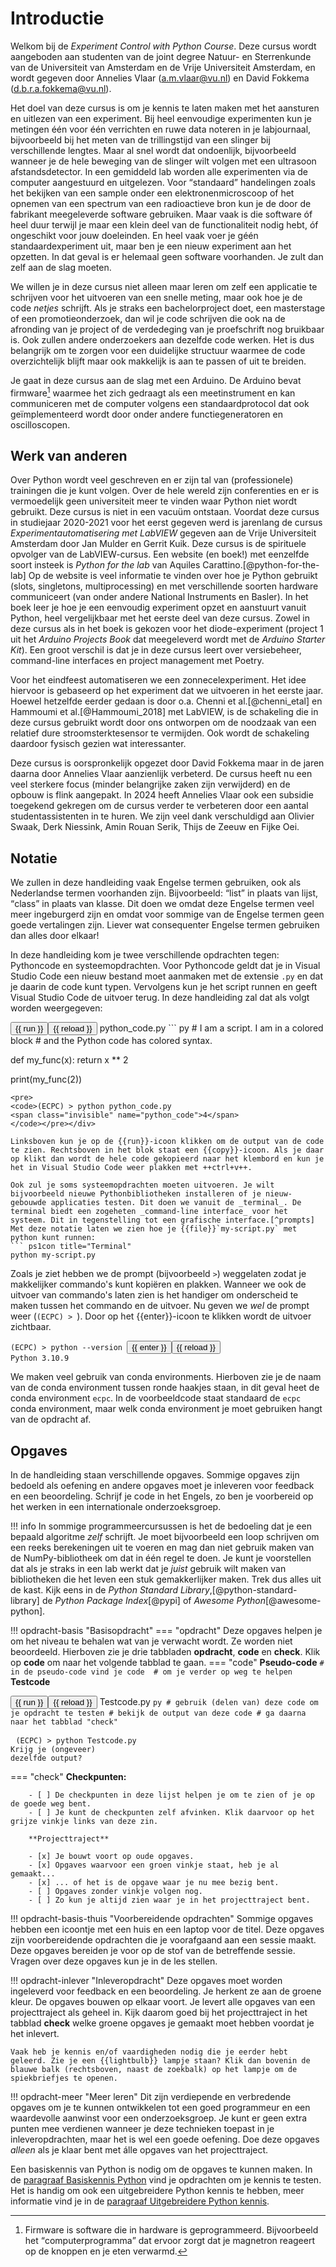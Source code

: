 # Introductie

Welkom bij de _Experiment Control with Python Course_. Deze cursus wordt aangeboden aan studenten van de joint degree Natuur- en Sterrenkunde van de Universiteit van Amsterdam en de Vrije Universiteit Amsterdam, en wordt gegeven door Annelies Vlaar ([a.m.vlaar@vu.nl](mailto:a.m.vlaar@vu.nl)) en David Fokkema ([d.b.r.a.fokkema@vu.nl](mailto:d.b.r.a.fokkema@vu.nl)).

Het doel van deze cursus is om je kennis te laten maken met het aansturen en uitlezen van een experiment. Bij heel eenvoudige experimenten kun je metingen één voor één verrichten en ruwe data noteren in je labjournaal, bijvoorbeeld bij het meten van de trillingstijd van een slinger bij verschillende lengtes. Maar al snel wordt dat ondoenlijk, bijvoorbeeld wanneer je de hele beweging van de slinger wilt volgen met een ultrasoon afstandsdetector. In een gemiddeld lab worden alle experimenten via de computer aangestuurd en uitgelezen. Voor <q>standaard</q> handelingen zoals het bekijken van een sample onder een elektronenmicroscoop of het opnemen van een spectrum van een radioactieve bron kun je de door de fabrikant meegeleverde software gebruiken. Maar vaak is die software óf heel duur terwijl je maar een klein deel van de functionaliteit nodig hebt, óf ongeschikt voor jouw doeleinden. En heel vaak voer je géén standaardexperiment uit, maar ben je een nieuw experiment aan het opzetten. In dat geval is er helemaal geen software voorhanden. Je zult dan zelf aan de slag moeten.

We willen je in deze cursus niet alleen maar leren om zelf een applicatie te schrijven voor het uitvoeren van een snelle meting, maar ook hoe je de code _netjes_ schrijft. Als je straks een bachelorproject doet, een masterstage of een promotieonderzoek, dan wil je code schrijven die ook na de afronding van je project of de verdedeging van je proefschrift nog bruikbaar is. Ook zullen andere onderzoekers aan dezelfde code werken. Het is dus belangrijk om te zorgen voor een duidelijke structuur waarmee de code overzichtelijk blijft maar ook makkelijk is aan te passen of uit te breiden.

Je gaat in deze cursus aan de slag met een Arduino. De Arduino bevat firmware[^firmware] waarmee het zich gedraagt als een meetinstrument en kan communiceren met de computer volgens een standaardprotocol dat ook geïmplementeerd wordt door onder andere functiegeneratoren en oscilloscopen.

[^firmware]: Firmware is software die in hardware is geprogrammeerd. Bijvoorbeeld het <q>computerprogramma</q> dat ervoor zorgt dat je magnetron reageert op de knoppen en je eten verwarmd.

## Werk van anderen

Over Python wordt veel geschreven en er zijn tal van (professionele) trainingen die je kunt volgen. Over de hele wereld zijn conferenties en er is vermoedelijk geen universiteit meer te vinden waar Python niet wordt gebruikt. Deze cursus is niet in een vacuüm ontstaan. Voordat deze cursus in studiejaar 2020-2021 voor het eerst gegeven werd is jarenlang de cursus _Experimentautomatisering met LabVIEW_ gegeven aan de Vrije Universiteit Amsterdam door Jan Mulder en Gerrit Kuik. Deze cursus is de spirituele opvolger van de LabVIEW-cursus. Een website (en boek!) met eenzelfde soort insteek is _Python for the lab_ van Aquiles Carattino.[@python-for-the-lab] Op de website is veel informatie te vinden over hoe je Python gebruikt (slots, singletons, multiprocessing) en met verschillende soorten hardware communiceert (van onder andere National Instruments en Basler). In het boek leer je hoe je een eenvoudig experiment opzet en aanstuurt vanuit Python, heel vergelijkbaar met het eerste deel van deze cursus. Zowel in deze cursus als in het boek is gekozen voor het diode-experiment (project 1 uit het _Arduino Projects Book_ dat meegeleverd wordt met de _Arduino Starter Kit_). Een groot verschil is dat je in deze cursus leert over versiebeheer, command-line interfaces en project management met Poetry.

Voor het eindfeest automatiseren we een zonnecelexperiment. Het idee hiervoor is gebaseerd op het experiment dat we uitvoeren in het eerste jaar. Hoewel hetzelfde eerder gedaan is door o.a. Chenni et al.[@chenni_etal] en Hammoumi et al.[@Hammoumi_2018] met LabVIEW, is de schakeling die in deze cursus gebruikt wordt door ons ontworpen om de noodzaak van een relatief dure stroomsterktesensor te vermijden. Ook wordt de schakeling daardoor fysisch gezien wat interessanter.

Deze cursus is oorspronkelijk opgezet door David Fokkema maar in de jaren daarna door Annelies Vlaar aanzienlijk verbeterd. De cursus heeft nu een veel sterkere focus (minder belangrijke zaken zijn verwijderd) en de opbouw is flink aangepakt. In 2024 heeft Annelies Vlaar ook een subsidie toegekend gekregen om de cursus verder te verbeteren door een aantal studentassistenten in te huren. We zijn veel dank verschuldigd aan Olivier Swaak, Derk Niessink, Amin Rouan Serik, Thijs de Zeeuw en Fijke Oei.


## Notatie

We zullen in deze handleiding vaak Engelse termen gebruiken, ook als Nederlandse termen voorhanden zijn. Bijvoorbeeld: <q>list</q> in plaats van lijst, <q>class</q> in plaats van klasse. Dit doen we omdat deze Engelse termen veel meer ingeburgerd zijn en omdat voor sommige van de Engelse termen geen goede vertalingen zijn. Liever wat consequenter Engelse termen gebruiken dan alles door elkaar!

In deze handleiding kom je twee verschillende opdrachten tegen: Pythoncode en systeemopdrachten. Voor Pythoncode geldt dat je in Visual Studio Code een nieuw bestand moet aanmaken met de extensie `.py` en dat je daarin de code kunt typen. Vervolgens kun je het script runnen en geeft Visual Studio Code de uitvoer terug. In deze handleiding zal dat als volgt worden weergegeven:

<div class="code-box"><button type="button" name="python_code" onclick="runScript('python_code')" class="run">{{ run }}</button><button type="button" name="python_code" onclick="runScript('python_code')" class="reload invisible">{{ reload }}</button> python_code.py
``` py
# I am a script. I am in a colored block
# and the Python code has colored syntax.

def my_func(x):
    return x ** 2

print(my_func(2))
```
<pre>
<code>(ECPC) > python python_code.py
<span class="invisible" name="python_code">4</span>
</code></pre></div>

Linksboven kun je op de {{run}}-icoon klikken om de output van de code te zien. Rechtsboven in het blok staat een {{copy}}-icoon. Als je daar op klikt dan wordt de hele code gekopieerd naar het klembord en kun je het in Visual Studio Code weer plakken met ++ctrl+v++.

Ook zul je soms systeemopdrachten moeten uitvoeren. Je wilt bijvoorbeeld nieuwe Pythonbibliotheken installeren of je nieuw-gebouwde applicaties testen. Dit doen we vanuit de _terminal_. De terminal biedt een zogeheten _command-line interface_ voor het systeem. Dit in tegenstelling tot een grafische interface.[^prompts] Met deze notatie laten we zien hoe je {{file}}`my-script.py` met python kunt runnen:
``` ps1con title="Terminal"
python my-script.py
```
Zoals je ziet hebben we de prompt (bijvoorbeeld `>`) weggelaten zodat je makkelijker commando's kunt kopiëren en plakken. Wanneer we ook de uitvoer van commando's laten zien is het handiger om onderscheid te maken tussen het commando en de uitvoer. Nu geven we _wel_ de prompt weer (`(ECPC) > `). Door op het {{enter}}-icoon te klikken wordt de uitvoer zichtbaar.
<pre><code>(ECPC) > python --version <button type="button" name="--version_index" onclick="runScript('--version_index')">{{ enter }}</button><button type="button" name="--version_index" onclick="runScript('--version_index')" class="invisible">{{ reload }}</button>
<span class="invisible" name="--version_index">Python 3.10.9</span>
</code></pre>

[^prompts]: Er bestaan verschillende _terminal emulators_, meestal afhankelijk van het besturingssysteem &mdash; al heeft Windows zelf al drie verschillende prompts: de _command prompt_, de _powershell prompt_ en tegenwoordig (voorkeur) de _Windows Terminal_. Een terminal ziet eruit als een tekstvenster. Hierbinnen verschijnt een prompt. Dit is een klein stukje tekst dat aangeeft waar je je opdrachten kunt intypen. In MacOS en Linux is de prompt vaak een `$`-teken. In Windows ziet het er vaak uit als `C:\>` of `PS>`. In veel documentatie op internet wordt de `$`-prompt gebruikt.

We maken veel gebruik van conda environments. Hierboven zie je de naam van de conda environment tussen ronde haakjes staan, in dit geval heet de conda environment `ecpc`. In de voorbeeldcode staat standaard de `ecpc` conda environment, maar welk conda environment je moet gebruiken hangt van de opdracht af.

## Opgaves

In de handleiding staan verschillende opgaves. Sommige opgaves zijn bedoeld als oefening en andere opgaves moet je inleveren voor feedback en een beoordeling. Schrijf je code in het Engels, zo ben je voorbereid op het werken in een internationale onderzoeksgroep.

!!! info
    In sommige programmeercursussen is het de bedoeling dat je een bepaald algoritme _zelf_ schrijft. Je moet bijvoorbeeld een loop schrijven om een reeks berekeningen uit te voeren en mag dan niet gebruik maken van de NumPy-bibliotheek om dat in één regel te doen. Je kunt je voorstellen dat als je straks in een lab werkt dat je _juist_ gebruik wilt maken van bibliotheken die het leven een stuk gemakkerlijker maken. Trek dus alles uit de kast. Kijk eens in de _Python Standard Library_,[@python-standard-library] de _Python Package Index_[@pypi] of _Awesome Python_[@awesome-python].

!!! opdracht-basis "Basisopdracht"
    === "opdracht"
        Deze opgaves helpen je om het niveau te behalen wat van je verwacht wordt. Ze worden niet beoordeeld.
        Hierboven zie je drie tabbladen **opdracht**, **code** en **check**. Klik op **code** om naar het volgende tabblad te gaan.
    === "code"
        **Pseudo-code**
        ```
        # in de pseudo-code vind je code 
        # om je verder op weg te helpen
        ```
        **Testcode**
        <div class="code-box"><button type="button" name="Testcode_uitleg" onclick="runScript('Testcode_uitleg')" class="run">{{ run }}</button><button type="button" name="Testcode_uitleg" onclick="runScript('Testcode_uitleg')" class="reload invisible">{{ reload }}</button> Testcode.py
        ``` py
        # gebruik (delen van) deze code om je opdracht te testen
        # bekijk de output van deze code
        # ga daarna naar het tabblad "check"
        ```
        <pre>
        <code>(ECPC) > python Testcode.py
        <span class="invisible" name="Testcode_uitleg">Krijg je (ongeveer) dezelfde output?</span>
        </code></pre></div>
    === "check"
        **Checkpunten:**
    
        - [ ] De checkpunten in deze lijst helpen je om te zien of je op de goede weg bent. 
        - [ ] Je kunt de checkpunten zelf afvinken. Klik daarvoor op het grijze vinkje links van deze zin.

        **Projecttraject**
    
        - [x] Je bouwt voort op oude opgaves.
        - [x] Opgaves waarvoor een groen vinkje staat, heb je al gemaakt...
        - [x] ... of het is de opgave waar je nu mee bezig bent.
        - [ ] Opgaves zonder vinkje volgen nog.
        - [ ] Zo kun je altijd zien waar je in het projecttraject bent.

!!! opdracht-basis-thuis "Voorbereidende opdrachten"
    Sommige opgaves hebben een icoontje met een huis en een laptop voor de titel. Deze opgaves zijn voorbereidende opdrachten die je voorafgaand aan een sessie maakt. Deze opgaves bereiden je voor op de stof van de betreffende sessie. Vragen over deze opgaves kun je in de les stellen. 

!!! opdracht-inlever "Inleveropdracht"
    Deze opgaves moet worden ingeleverd voor feedback en een beoordeling. Je herkent ze aan de groene kleur. De opgaves bouwen op elkaar voort. Je levert alle opgaves van een projecttraject als geheel in. Kijk daarom goed bij het projecttraject in het tabblad **check** welke groene opgaves je gemaakt moet hebben voordat je het inlevert. 

    Vaak heb je kennis en/of vaardigheden nodig die je eerder hebt geleerd. Zie je een {{lightbulb}} lampje staan? Klik dan bovenin de blauwe balk (rechtsboven, naast de zoekbalk) op het lampje om de spiekbriefjes te openen.


!!! opdracht-meer "Meer leren"
    Dit zijn verdiepende en verbredende opgaves om je te kunnen ontwikkelen tot een goed programmeur en een waardevolle aanwinst voor een onderzoeksgroep. Je kunt er geen extra punten mee verdienen wanneer je deze technieken toepast in je inleveropdrachten, maar het is wel een goede oefening. Doe deze opgaves _alleen_ als je klaar bent met álle opgaves van het projecttraject.


Een basiskennis van Python is nodig om de opgaves te kunnen maken. In de [paragraaf Basiskennis Python](basis-python.md#basiskennis-python) vind je opdrachten om je kennis te testen. Het is handig om ook een uitgebreidere Python kennis te hebben, meer informatie vind je in de [paragraaf Uitgebreidere Python kennis](vervolg-python.md#uitgebreidere-python-kennis).
